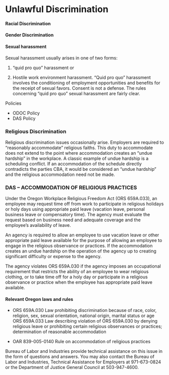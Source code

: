 # Unlawful Discrimination

#### Racial Discrimination

#### Gender Discrimination

#### Sexual harassment

Sexual harassment usually arises in one of two forms:

1. “quid pro quo” harassment or 
2. Hostile work environment harassment. “Quid pro quo” harassment involves the conditioning of employment opportunities and benefits for the receipt of sexual favors. Consent is not a defense. The rules concerning “quid pro quo” sexual harassment are fairly clear.

Policies 

* ODOC Policy
* DAS Policy

### Religious Discrimination

Religious discrimination issues occasionally arise. Employers are required to “reasonably accommodate” religious faiths. This duty to accommodate does not extend to the point where accommodation creates an “undue hardship” in the workplace. A classic example of undue hardship is a scheduling conflict. If an accommodation of the schedule directly contradicts the parties CBA, it would be considered an “undue hardship” and the religious accommodation need not be made.

### DAS – ACCOMMODATION OF RELIGIOUS PRACTICES

Under the Oregon Workplace Religious Freedom Act \(ORS 659A.033\), an employee may request time off from work to participate in religious holidays or holy days using appropriate paid leave \(vacation leave, personal business leave or compensatory time\). The agency must evaluate the request based on business need and adequate coverage and the employee’s availability of leave.   
  
An agency is required to allow an employee to use vacation leave or other appropriate paid leave available for the purpose of allowing an employee to engage in the religious observance or practices. If the accommodation creates an undue hardship on the operation of the agency up to creating significant difficulty or expense to the agency.   
  
The agency violates ORS 659A.030 if the agency imposes an occupational requirement that restricts the ability of an employee to wear religious clothing, or to take time off for a holy day or participate in a religious observance or practice when the employee has appropriate paid leave available.

#### Relevant Oregon laws and rules

* ORS 659A.030 Law prohibiting discrimination because of race, color, religion, sex, sexual orientation, national origin, marital status or age ORS 659A.033 Law describing violation of ORS 659A.030 by denying religious leave or prohibiting certain religious observances or practices; determination of reasonable accommodation  
* OAR 839-005-0140 Rule on accommodation of religious practices 

Bureau of Labor and Industries provide technical assistance on this issue in the form of questions and answers. You may also contact the Bureau of Labor and Industries, Technical Assistance for Employers at 971-673-0824 or the Department of Justice General Council at 503-947-4600.

